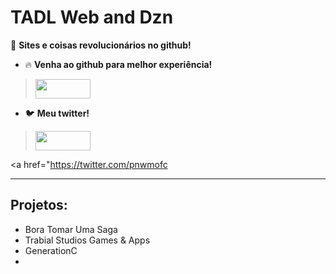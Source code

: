 # TADL Web and Dzn
 🌟 **Sites e coisas revolucionários no github!**

- 🔥 **Venha ao github para melhor experiência!** 
> <img src="imagens_especiais/botaogit.png" style="width:88px;height:31px;">
 <a href="https://github.com/PNWMgithubBR/pnwmgithubbr.github.io">
</a>


- 🐦 **Meu twitter!**
> <img src="imagens_especiais/twitter.gif" style="width:88px;height:31px;">
<a href="https://twitter.com/pnwmofc
 </a>

---

## Projetos:
- Bora Tomar Uma Saga
- Trabial Studios Games & Apps
- GenerationC
- 
